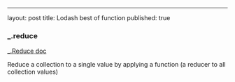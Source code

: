 
---
layout: post
title: Lodash best of function
published: true



### _.reduce 

[_.Reduce doc](https://lodash.com/docs/4.17.4#reduce)

Reduce a collection to a single value by applying a function (a reducer to  all collection values)


<script src="https://gist.github.com/sinsunsan/f56a40f4b947507dbf5df74f1c99a7b8.js"></script>